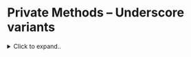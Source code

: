 # Private Methods – Underscore variants

<details><summary>Click to expand..</summary>

**Wichtig:** Die `dot-notation` Regel muss in der ESLint-Konfiguration deaktiviert werden:

```javascript
// eslint.config.mjs
export default tseslint.config(
    // ... andere Konfigurationen

    // ===== ESLINT CORE RULES CUSTOMIZATION =====
    {
        rules: {
            // ... andere Regeln
            'dot-notation': 'off' // Disabled to allow bracket notation for private method testing
        }
    },

    // ===== ADDITIONAL TYPESCRIPT RULES =====
    {
        rules: {
            // ... andere Regeln
            '@typescript-eslint/dot-notation': 'off', // Disabled to allow bracket notation for private method testing
        }
    }
)
```

Option1 - `as keyof` (Statischer Import erforderlich) :

```typescript
import { describe, it, expect, vi, beforeEach, type MockedObject, type MockedFunction, MockInstance } from 'vitest'
// ✅ WICHTIG: Statischer Import der Service-Klasse erforderlich für 'as keyof'
import { DampsoftService } from '@/main/services/dampsoft/DampsoftService.ts'

describe('getOrCreateIndex()', () => {
    describe('✅ Positive Tests', () => {
        let createIndexAndWaitSpy: MockInstance

        const mockIndexModel: IndexModel = {
            name: TEST_DATA.indexName,
            dimension: TEST_DATA.dimension,
            metric: 'cosine',
            host: 'test-host',
            spec: { serverless: { cloud: TEST_DATA.cloudProvider, region: TEST_DATA.region } },
            status: { ready: true, state: 'Ready' },
            vectorType: 'float'
        }

        beforeEach(() => {
            createIndexAndWaitSpy = vi.spyOn(service, '_createIndexAndWait' as keyof PineconeService)
                .mockResolvedValue(mockIndexInstance)
        })

        // eslint-disable-next-line max-len
        it.only('sollte _createIndexAndWait aufrufen, wenn _describeIndex fehlschlägt (Index nicht vorhanden)', async() => {
            mockPineconeInstance.describeIndex
                .mockRejectedValueOnce(new Error('Index not found'))
                .mockResolvedValueOnce(mockIndexModel)

            const indexOptions = createTestIndexOptions()
            const result = await service.getOrCreateIndex(indexOptions)

            expect(createIndexAndWaitSpy).toHaveBeenCalledWith(indexOptions)
            expect(createIndexAndWaitSpy).toHaveBeenCalledTimes(1)
            expect(result).toBeDefined()
        })
    })
})
```

**Alternative für Edge-Cases: Runtime-Import mit erweiterten Typen**

Für Szenarien mit `vi.doMock()` oder anderen Runtime-Imports, wo kein statischer Import möglich ist:

```typescript
import { describe, it, expect, vi, beforeEach, type MockInstance } from 'vitest'

describe('DampsoftService', () => {
    // eslint-disable-next-line @typescript-eslint/naming-convention
    let DampsoftService: typeof import('@/main/services/dampsoft/DampsoftService.ts').DampsoftService
    let service: InstanceType<typeof DampsoftService>

    beforeEach(async() => {
        ;({ DampsoftService } = await import('@/main/services/dampsoft/DampsoftService.ts'))
        service = new DampsoftService()
    })

    describe('xxx', () => {
        let spyOnGetPrax: MockInstance

        beforeEach(() => {
            type ExtendedServiceType = InstanceType<typeof DampsoftService> & { 
                // eslint-disable-next-line @typescript-eslint/naming-convention
                _getPrax: () => string[] 
            }

            spyOnGetPrax = vi.spyOn<ExtendedServiceType, '_getPrax'>(
                DampsoftService.prototype as ExtendedServiceType,
                '_getPrax'
            ).mockReturnValue(['PRAX1', 'PRAX2'])
        })

        it('sollte private Methode korrekt mocken', () => {
            expect(spyOnGetPrax).toHaveBeenCalled()
        })
    })
})
```

<details><summary>TypeScript `vi.spyOn()` Problem: Private Methoden in vererbten Klassen</summary>

## Problem-Zusammenfassung

**Fehler:** `Type '"_getPrax"' is not assignable to parameter of type "methodName1" | "methodName2" | ...`

## Warum funktioniert es in PineconeService, aber nicht in DampsoftService?

### ✅ **PineconeService (FUNKTIONIERT)**

```typescript
export class PineconeService {  // ← Keine Vererbung
    private async _createIndexAndWait() { ... }
}

// Test funktioniert:
vi.spyOn(service, '_createIndexAndWait' as keyof PineconeService)
```

**Grund:** Bei Klassen **ohne Vererbung** enthält `keyof ClassName` alle eigenen Members, einschließlich privater Methoden zur Compile-Zeit.

### ❌ **DampsoftService (FUNKTIONIERT NICHT)**

```typescript
export class DampsoftService extends PvsBasisService {  // ← Mit Vererbung
    private _getPrax() { ... }
}

// Test schlägt fehl:
vi.spyOn(service, '_getPrax' as keyof DampsoftService)  // ❌ Error
```

**Grund:** Bei **vererbten Klassen** wird `keyof DampsoftService` durch die **abstrakten public Methoden** der Basisklasse dominiert. Private Methoden der abgeleiteten Klasse sind **nicht** im `keyof`-Typ enthalten.

## TypeScript Verhalten Erklärung

### Vererbung beeinflusst `keyof`

```typescript
// PvsBasisService hat abstrakte public Methoden:
abstract class PvsBasisService {
    public abstract synchronizePatients(): Promise<...>
    public abstract getPvsPatients(): Promise<...>
    // ... weitere abstrakte Methoden
}

// DampsoftService erbt diese:
class DampsoftService extends PvsBasisService {
    private _getPrax() { ... }  // ← Diese Methode ist NICHT in keyof enthalten
}

// keyof DampsoftService = "synchronizePatients" | "getPvsPatients" | ...
// aber NICHT "_getPrax"
```

## Lösung: Intersection Type mit expliziter Typisierung

```typescript
// ✅ Korrekte Lösung:
spyOnGetPrax = vi.spyOn(
    // eslint-disable-next-line @typescript-eslint/naming-convention
    service as DampsoftService & { _getPrax: typeof service['_getPrax'] }, 
    '_getPrax'
).mockReturnValue(['PRAX1', 'PRAX2'])
```

### Was passiert hier:

1. **Intersection Type:** `DampsoftService & { _getPrax: ... }` erweitert den Typ
2. **Explizite Typisierung:** `typeof service['_getPrax']` sichert den korrekten Methodentyp
3. **ESLint Disable:** Umgeht Naming-Convention für private Member in Tests
4. **Bracket Notation:** `service['_getPrax']` umgeht die `keyof`-Beschränkung

## Regel für AI-Agents

**WENN** `vi.spyOn()` auf private Methoden fehlschlägt **UND** die Klasse erbt:
1. ✅ Verwende Intersection Type: `service as ClassName & { privateMethod: typeof service['privateMethod'] }`
2. ✅ Füge ESLint-Disable für naming-convention hinzu
3. ❌ Vermeide `as any` Typecasting
4. ❌ Mache private Methoden nicht public

**WENN** die Klasse **nicht erbt:**
- ✅ Standard `keyof ClassName` funktioniert normal

## Technischer Hintergrund

TypeScript's `keyof` Operator verhält sich bei Vererbung restriktiver, da er nur die **öffentlich zugänglichen Members** des kombinierten Typs (Basisklasse + abgeleitete Klasse) berücksichtigt. Private Methoden werden durch die Vererbungshierarchie "versteckt".

</details>

<br><br>
<br><br>

Option2 - `prototype` :

```typescript
describe('prax', () => {
    let spyOnGetPrax: MockInstance

    beforeEach(() => {
        spyOnGetPrax = vi.spyOn(DampsoftService.prototype, '_getPrax').mockReturnValue(
            ['PRAX1', 'PRAX2']
        )
    })

    it('sollte Array-basierte DBF-Pfade basierend auf prax-Verzeichnissen initialisieren', () => {
        const service = new DampsoftService()
        expect(spyOnGetPrax).toHaveBeenCalledOnce()
        expect(service.befundDBPath[0]).toMatch(/.*\/DS\/daten\/PRAX\d+\/BEFUND\.DBF/)
        expect(service.hkpPlanDBPath[0]).toMatch(/.*\/DS\/daten\/PRAX\d+\/HKPPLAN\.DBF/)
        expect(service.psiDBPath[0]).toMatch(/.*\/DS\/daten\/PRAX\d+\/PSI\.DBF/)
        expect(service.rechnungDBPath[0]).toMatch(/.*\/DS\/daten\/PRAX\d+\/RECHNUNG\.DBF/)
    })
})
```

</details>
